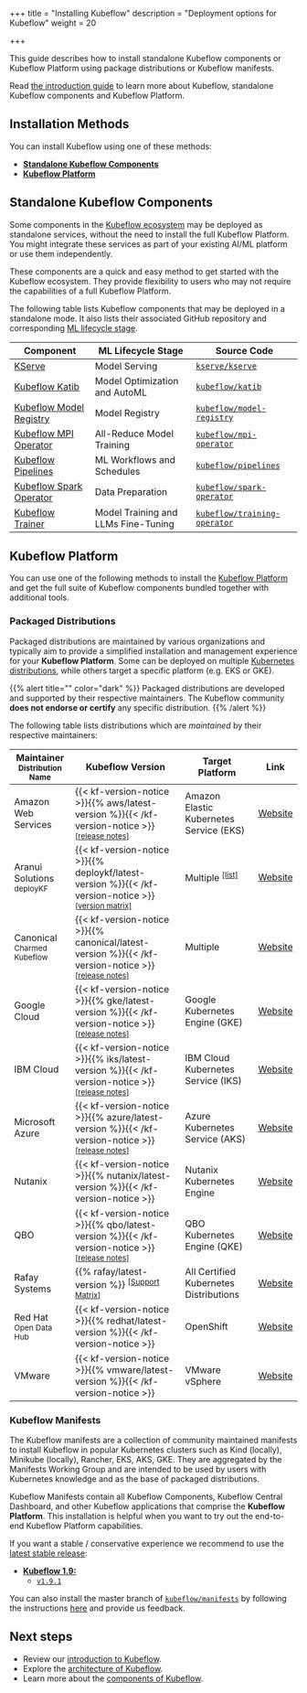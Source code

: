 +++
title = "Installing Kubeflow"
description = "Deployment options for Kubeflow"
weight = 20

+++

This guide describes how to install standalone Kubeflow components or Kubeflow Platform using package
distributions or Kubeflow manifests.

Read [the introduction guide](/docs/started/introduction) to learn more about Kubeflow, standalone
Kubeflow components and Kubeflow Platform.

## Installation Methods

You can install Kubeflow using one of these methods:

- [**Standalone Kubeflow Components**](#standalone-kubeflow-components)
- [**Kubeflow Platform**](#kubeflow-platform)

## Standalone Kubeflow Components

Some components in the [Kubeflow ecosystem](/docs/started/architecture/#kubeflow-ecosystem) may be
deployed as standalone services, without the need to install the full Kubeflow Platform. You might
integrate these services as part of your existing AI/ML platform or use them independently.

These components are a quick and easy method to get started with the Kubeflow ecosystem. They
provide flexibility to users who may not require the capabilities of a full Kubeflow Platform.

The following table lists Kubeflow components that may be deployed in a standalone mode. It also
lists their associated GitHub repository and
corresponding [ML lifecycle stage](/docs/started/architecture/#kubeflow-components-in-the-ml-lifecycle).

<div class="table-responsive distributions-table">
  <table class="table table-bordered">
    <thead>
      <tr>
        <th>Component</th>
        <th>ML Lifecycle Stage</th>
        <th>Source Code</th>
      </tr>
    </thead>
    <tbody>
      <tr>
        <td>
         <a href="https://kserve.github.io/website/master/admin/serverless/serverless">
            KServe
          </a>
        </td>
        <td>
          Model Serving
        </td>
        <td>
          <a href="https://github.com/kserve/kserve">
            <code>kserve/kserve</code>
          </a>
        </td>
      </tr>
      <tr>
        <td>
          <a href="/docs/components/katib/installation/#installing-katib">
            Kubeflow Katib
          </a>
        </td>
        <td>
          Model Optimization and AutoML
        </td>
        <td>
          <a href="https://github.com/kubeflow/katib">
            <code>kubeflow/katib</code>
          </a>
        </td>
      </tr>
      <tr>
        <td>
         <a href="/docs/components/model-registry/installation/#installing-model-registry">
            Kubeflow Model Registry
          </a>
        </td>
        <td>
          Model Registry
        </td>
        <td>
          <a href="https://github.com/kubeflow/model-registry">
            <code>kubeflow/model-registry</code>
          </a>
        </td>
      </tr>
      <tr>
        <td>
         <a href="/docs/components/trainer/legacy-v1/user-guides/mpi/#installation">
            Kubeflow MPI Operator
          </a>
        </td>
        <td>
          All-Reduce Model Training
        </td>
        <td>
          <a href="https://github.com/kubeflow/mpi-operator">
            <code>kubeflow/mpi-operator</code>
          </a>
        </td>
      </tr>
      <tr>
        <td>
          <a href="/docs/components/pipelines/operator-guides/installation/">
            Kubeflow Pipelines
          </a>
        </td>
        <td>
          ML Workflows and Schedules
        </td>
        <td>
          <a href="https://github.com/kubeflow/pipelines">
            <code>kubeflow/pipelines</code>
          </a>
        </td>
      </tr>
      <tr>
        <td>
          <a href="/docs/components/spark-operator/getting-started#installation">
            Kubeflow Spark Operator
          </a>
        </td>
        <td>
          Data Preparation
        </td>
        <td>
          <a href="https://github.com/kubeflow/spark-operator">
            <code>kubeflow/spark-operator</code>
          </a>
        </td>
      </tr>
      <tr>
        <td>
          <a href="/docs/components/trainer/getting-started">
            Kubeflow Trainer
          </a>
        </td>
        <td>
          Model Training and LLMs Fine-Tuning
        </td>
        <td>
          <a href="https://github.com/kubeflow/training-operator">
            <code>kubeflow/training-operator</code>
          </a>
        </td>
      </tr>
    </tbody>
  </table>
</div>

## Kubeflow Platform

You can use one of the following methods to install the [Kubeflow Platform](/docs/started/introduction/#what-is-kubeflow-platform)
and get the full suite of Kubeflow components bundled together with additional tools.

### Packaged Distributions

Packaged distributions are maintained by various organizations and typically aim to provide
a simplified installation and management experience for your **Kubeflow Platform**. 
Some can be deployed on multiple [Kubernetes distributions](https://kubernetes.io/partners/#conformance),
while others target a specific platform (e.g. EKS or GKE).

{{% alert title="" color="dark" %}}
Packaged distributions are developed and supported by their respective maintainers.
The Kubeflow community <strong>does not endorse or certify</strong> any specific distribution.
{{% /alert %}}

The following table lists distributions which are <em>maintained</em> by their respective maintainers:

<div class="table-responsive distributions-table">
  <table class="table table-bordered">
    <thead>
      <tr>
        <th>Maintainer
          <br><small>Distribution Name</small>
        </th>
        <th>Kubeflow Version</th>
        <th>Target Platform</th>
        <th>Link</th>
      </tr>
    </thead>
    <tbody>
      <tr>
        <td>
          Amazon Web Services
        </td>
        <td>
          {{< kf-version-notice >}}{{% aws/latest-version %}}{{< /kf-version-notice >}}
          <sup><a href="https://github.com/awslabs/kubeflow-manifests/releases">[release notes]</a></sup>
        </td>
        <td>
          Amazon Elastic Kubernetes Service (EKS)
        </td>
        <td>
          <a href="https://awslabs.github.io/kubeflow-manifests">Website</a>
        </td>
      </tr>
      <tr>
        <td>
          Aranui Solutions
            <br><small>deployKF</small>
        </td>
        <td>
          {{< kf-version-notice >}}{{% deploykf/latest-version %}}{{< /kf-version-notice >}}
          <sup><a href="https://www.deploykf.org/releases/tool-versions/#kubeflow-ecosystem">[version matrix]</a></sup>
        </td>
        <td>
          Multiple
          <sup><a href="https://www.deploykf.org/guides/getting-started/#kubernetes-cluster">[list]</a></sup>
        </td>
        <td>
          <a href="https://www.deploykf.org/">Website</a>
        </td>
      </tr>
      <tr>
        <td>
          Canonical
            <br><small>Charmed Kubeflow</small>
        </td>
        <td>
          {{< kf-version-notice >}}{{% canonical/latest-version %}}{{< /kf-version-notice >}}
          <sup><a href="https://charmed-kubeflow.io/docs/release-notes">[release notes]</a></sup>
        </td>
        <td>
          Multiple
        </td>
        <td>
          <a href="https://charmed-kubeflow.io/">Website</a>
        </td>
      </tr>
      <tr>
        <td>
          Google Cloud
        </td>
        <td>
          {{< kf-version-notice >}}{{% gke/latest-version %}}{{< /kf-version-notice >}}
          <sup><a href="https://googlecloudplatform.github.io/kubeflow-gke-docs/docs/changelog/">[release notes]</a></sup>
        </td>
        <td>
          Google Kubernetes Engine (GKE)
        </td>
        <td>
          <a href="https://googlecloudplatform.github.io/kubeflow-gke-docs">Website</a>
        </td>
      </tr>
      <tr>
        <td>
          IBM Cloud
        </td>
        <td>
          {{< kf-version-notice >}}{{% iks/latest-version %}}{{< /kf-version-notice >}}
          <sup><a href="https://github.com/IBM/manifests/releases">[release notes]</a></sup>
        </td>
        <td>
          IBM Cloud Kubernetes Service (IKS)
        </td>
        <td>
          <a href="https://ibm.github.io/manifests/">Website</a>
        </td>
      </tr>
      <tr>
        <td>
          Microsoft Azure
        </td>
        <td>
          {{< kf-version-notice >}}{{% azure/latest-version %}}{{< /kf-version-notice >}}
          <sup><a href="https://github.com/Azure/kubeflow-aks/releases">[release notes]</a></sup>
        </td>
        <td>
          Azure Kubernetes Service (AKS)
        </td>
        <td>
          <a href="https://azure.github.io/kubeflow-aks/main">Website</a>
        </td>
      </tr>
      <tr>
        <td>
          Nutanix
        </td>
        <td>
          {{< kf-version-notice >}}{{% nutanix/latest-version %}}{{< /kf-version-notice >}}
        </td>
        <td>
          Nutanix Kubernetes Engine
        </td>
        <td>
          <a href="https://nutanix.github.io/kubeflow-manifests">Website</a>
        </td>
      </tr>
      <tr>
        <td>
          QBO
        </td>
        <td>
          {{< kf-version-notice >}}{{% qbo/latest-version %}}{{< /kf-version-notice >}}
          <sup><a href="https://github.com/alexeadem/qbo-ce/blob/main/CHANGELOG.md">[release notes]</a></sup>
        </td>
        <td>
          QBO Kubernetes Engine (QKE)
        </td>
         <td>
          <a href="https://docs.qbo.io/#/qke?id=kubeflow">Website</a>
        </td>
      </tr>
      <tr>
        <td>
          Rafay Systems
        </td>
        <td>
          {{% rafay/latest-version %}} <sup>[<a href="https://docs.rafay.co/aiml/mlops-kubeflow/support/">Support Matrix</a>]</sup>
        </td>
        <td>
          All Certified Kubernetes Distributions
        </td>
        <td>
          <a href="https://docs.rafay.co/aiml/mlops-kubeflow/overview/">Website</a>
        </td>
      </tr>
      <tr>
        <td>
          Red Hat
            <br><small>Open Data Hub</small>
        </td>
        <td>
          {{< kf-version-notice >}}{{% redhat/latest-version %}}{{< /kf-version-notice >}}
        </td>
        <td>
          OpenShift
        </td>
        <td>
          <a href="https://github.com/opendatahub-io/manifests">Website</a>
        </td>
      </tr>
      <tr>
        <td>
          VMware
        </td>
        <td>
          {{< kf-version-notice >}}{{% vmware/latest-version %}}{{< /kf-version-notice >}}
        </td>
        <td>
          VMware vSphere
        </td>
        <td>
          <a href="https://vmware.github.io/vSphere-machine-learning-extension/">Website</a>
        </td>
      </tr>
    </tbody>
  </table>
</div>

### Kubeflow Manifests

The Kubeflow manifests are a collection of community maintained manifests to install Kubeflow in popular Kubernetes clusters such as Kind (locally), Minikube (locally), Rancher, EKS, AKS, GKE.
They are aggregated by the Manifests Working Group and are intended to be
used by users with Kubernetes knowledge and as the base of packaged distributions.

Kubeflow Manifests contain all Kubeflow Components, Kubeflow Central Dashboard, and other Kubeflow
applications that comprise the **Kubeflow Platform**. This installation is helpful when you want to
try out the end-to-end Kubeflow Platform capabilities.
 
If you want a stable / conservative experience we recommend to use the [latest stable release](https://github.com/kubeflow/manifests/releases): 
- [**Kubeflow 1.9:**](/docs/releases/kubeflow-1.9/)
  - [`v1.9.1`](https://github.com/kubeflow/manifests/tree/v1.9.1#installation)

You can also install the master branch of [`kubeflow/manifests`](https://github.com/kubeflow/manifests) by following the instructions [here](https://github.com/kubeflow/manifests?tab=readme-ov-file#installation) and provide us feedback.

## Next steps

- Review our [introduction to Kubeflow](/docs/started/introduction/).
- Explore the [architecture of Kubeflow](/docs/started/architecture).
- Learn more about the [components of Kubeflow](/docs/components/).
